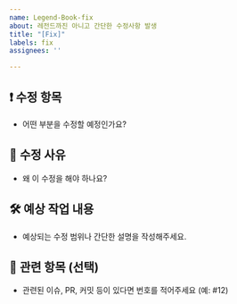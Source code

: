 ```yaml
---
name: Legend-Book-fix
about: 레전드까진 아니고 간단한 수정사항 발생
title: "[Fix]"
labels: fix
assignees: ''

---
```


## ❗ 수정 항목
- 어떤 부분을 수정할 예정인가요?

## 📌 수정 사유
- 왜 이 수정을 해야 하나요?

## 🛠 예상 작업 내용
- 예상되는 수정 범위나 간단한 설명을 작성해주세요.

## 🔗 관련 항목 (선택)
- 관련된 이슈, PR, 커밋 등이 있다면 번호를 적어주세요 (예: #12)
